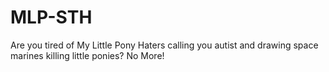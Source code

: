 # MLP-STH
Are you tired of My Little Pony Haters calling you autist and drawing space marines killing little ponies? No More!
